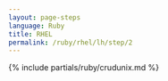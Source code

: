 ```yaml
---
layout: page-steps
language: Ruby
title: RHEL
permalink: /ruby/rhel/lh/step/2
---
```


{% include partials/ruby/crudunix.md %}
